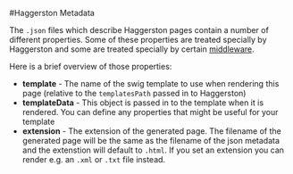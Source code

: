 #Haggerston Metadata

The `.json` files which describe Haggerston pages contain a number of different properties. Some of these properties are treated specially by Haggerston and some are treated specially by certain [middleware](middleware.html). 

Here is a brief overview of those properties:

 * **template** - The name of the swig template to use when rendering this page (relative to the `templatesPath` passed in to Haggerston)
 * **templateData** - This object is passed in to the template when it is rendered. You can define any properties that might be useful for your template
 * **extension** - The extension of the generated page. The filename of the generated page will be the same as the filename of the json metadata and the extenstion will default to `.html`. If you set an extension you can render e.g. an `.xml` or `.txt` file instead.